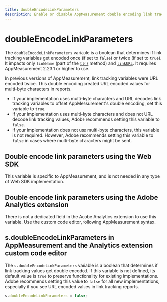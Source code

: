 ```yaml
---
title: doubleEncodeLinkParameters
description: Enable or disable AppMeasurement double encoding link tracking variables.
---
```

# doubleEncodeLinkParameters

The `doubleEncodeLinkParameters` variable is a boolean that determines if link tracking variables get encoded once (if set to `false`) or twice (if set to `true`). It impacts only `linkName` (part of the [`tl()`](../functions/tl-method.md) method) and [`linkURL`](linkurl.md). It requires AppMeasurement 2.23.1 or higher to use.

In previous versions of AppMeasurement, link tracking variables were URL encoded twice. This double encoding created URL encoded values for multi-byte characters in reports.

* If your implementation uses multi-byte characters and URL decodes link tracking variables to offset AppMeasurement's double encoding, set this variable to `true`.
* If your implementation uses multi-byte characters and does not URL decode link tracking values, Adobe recommends setting this variable to `false`.
* If your implementation does not use multi-byte characters, this variable is not required. However, Adobe recommends setting this variable to `false` in cases where multi-byte characters might be sent.

## Double encode link parameters using the Web SDK

This variable is specific to AppMeasurement, and is not needed in any type of Web SDK implementation.

## Double encode link parameters using the Adobe Analytics extension

There is not a dedicated field in the Adobe Analytics extension to use this variable. Use the custom code editor, following AppMeasurement syntax.

## s.doubleEncodeLinkParameters in AppMeasurement and the Analytics extension custom code editor

The `s.doubleEncodeLinkParameters` variable is a boolean that determines if link tracking values get double encoded. If this variable is not defined, its default value is `true` to preserve functionality for existing implementations. Adobe recommends setting this value to `false` for all new implementations, especially if you see URL encoded values in link tracking reports.

```js
s.doubleEncodeLinkParameters = false;
```
